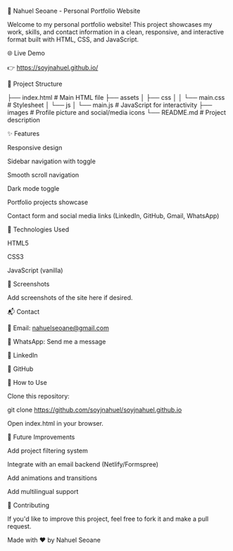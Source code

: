 💼 Nahuel Seoane - Personal Portfolio Website

Welcome to my personal portfolio website! This project showcases my work, skills, and contact information in a clean, responsive, and interactive format built with HTML, CSS, and JavaScript.

🌐 Live Demo

👉 https://soyjnahuel.github.io/

📁 Project Structure

├── index.html            # Main HTML file
├── assets
│   ├── css
│   │   └── main.css      # Stylesheet
│   └── js
│       └── main.js       # JavaScript for interactivity
├── images                # Profile picture and social/media icons
└── README.md             # Project description

✨ Features

Responsive design

Sidebar navigation with toggle

Smooth scroll navigation

Dark mode toggle

Portfolio projects showcase

Contact form and social media links (LinkedIn, GitHub, Gmail, WhatsApp)

🔧 Technologies Used

HTML5

CSS3

JavaScript (vanilla)

📸 Screenshots

Add screenshots of the site here if desired.

📬 Contact

📧 Email: nahuelseoane@gmail.com

💬 WhatsApp: Send me a message

💼 LinkedIn

🐙 GitHub

🚀 How to Use

Clone this repository:

git clone https://github.com/soyjnahuel/soyjnahuel.github.io

Open index.html in your browser.

🎯 Future Improvements

Add project filtering system

Integrate with an email backend (Netlify/Formspree)

Add animations and transitions

Add multilingual support

🤝 Contributing

If you'd like to improve this project, feel free to fork it and make a pull request.

Made with ❤️ by Nahuel Seoane
